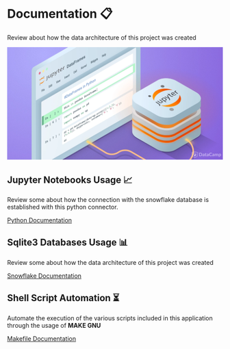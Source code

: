 # Documentation :clipboard:

Review about how the data architecture of this project was created

![Jupyter logo](img/jupyter.webp)

## Jupyter Notebooks Usage :chart_with_upwards_trend:

Review some about how the connection with the snowflake database is established with this python connector.

[Python Documentation](jupyter/README.md)


## Sqlite3 Databases Usage :bar_chart:

Review some about how the data architecture of this project was created

[Snowflake Documentation](sqlite3/README.md)

## Shell Script Automation :hourglass_flowing_sand:

Automate the execution of the various scripts included in this application through the usage of **MAKE GNU**

[Makefile Documentation](makefile/README.md)
